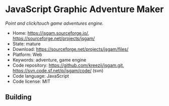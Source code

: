 # JavaScript Graphic Adventure Maker

_Point and click/touch game adventures engine._

- Home: https://jsgam.sourceforge.io/, https://sourceforge.net/projects/jsgam/
- State: mature
- Download: https://sourceforge.net/projects/jsgam/files/
- Platform: Web
- Keywords: adventure, game engine
- Code repository: https://github.com/kreezii/jsgam.git, https://svn.code.sf.net/p/jsgam/code/ (svn)
- Code language: JavaScript
- Code license: MIT

## Building

